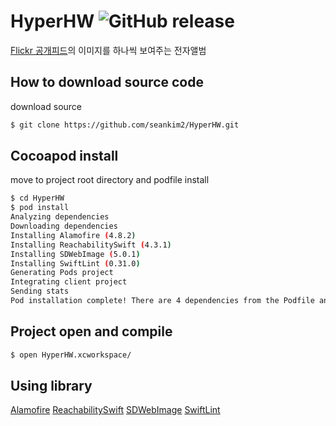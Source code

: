 # HyperHW ![GitHub release](https://img.shields.io/badge/release-v1.0.0-blue.svg)
[Flickr 공개피드](https://www.flickr.com/services/feeds/docs/photos_public/)의 이미지를 하나씩 보여주는 전자앨범

## How to download source code
download source
```bash
$ git clone https://github.com/seankim2/HyperHW.git
```

## Cocoapod install
move to project root directory and podfile install
```bash
$ cd HyperHW
$ pod install
Analyzing dependencies
Downloading dependencies
Installing Alamofire (4.8.2)
Installing ReachabilitySwift (4.3.1)
Installing SDWebImage (5.0.1)
Installing SwiftLint (0.31.0)
Generating Pods project
Integrating client project
Sending stats
Pod installation complete! There are 4 dependencies from the Podfile and 4 total pods installed.
```

## Project open and compile
```bash
$ open HyperHW.xcworkspace/
```

## Using library
[Alamofire](https://github.com/Alamofire/Alamofire)
[ReachabilitySwift](https://github.com/ashleymills/Reachability.swift)
[SDWebImage](https://github.com/SDWebImage/SDWebImage)
[SwiftLint](https://github.com/realm/SwiftLint)
